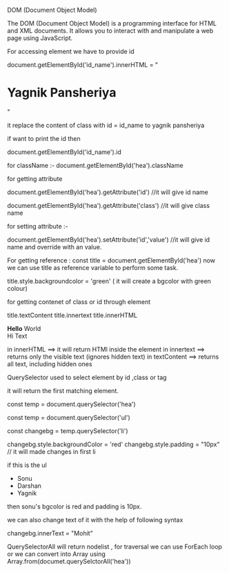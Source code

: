 
DOM (Document Object Model)

The DOM (Document Object Model) is a programming interface for HTML and XML documents. It allows you to interact with and manipulate a web page using JavaScript.

For accessing element we have to provide id 

document.getElementById('id_name').innerHTML = "<h1>Yagnik Pansheriya</h1>"

it replace the content of class with id = id_name to yagnik pansheriya

if want to print the id then

document.getElementById('id_name').id   

for className :-  document.getElementById('hea').className

for getting attribute

document.getElementById('hea').getAttribute('id') //it will give id name

document.getElementById('hea').getAttribute('class') //it will give class name

for setting attribute :- 

document.getElementById('hea').setAttribute('id','value') //it will give id name and override with an value.

For getting reference : const title = document.getElementById('hea')
now we can use title as reference variable to perform some task.

title.style.backgroundcolor = 'green'  ( it will create a bgcolor with green colour)

for getting contenet of class or id through element

title.textContent 
title.innertext
title.innerHTML

<div id="example1"><b>Hello</b> World</div>
<div id="example2">Hi <span style="display: none">Hidden</span> Text</div>

in innerHTML ==> it will return HTMl inside the element
in innertext ==> returns only the visible text (ignores hidden text)
in textContent ==>  returns all text, including hidden ones

QuerySelector used to select element by id ,class or tag

it will return the first matching element.

const temp = document.querySelector('hea')

const temp = document.querySelector('ul')

const changebg = temp.querySelector('li')

changebg.style.backgroundColor = 'red'
changebg.style.padding = "10px" // it will made changes in first li 

if this is the ul

<ul>
    <li>Sonu</li>
    <li>
        Darshan
    </li>
    <li>Yagnik</li>
</ul>

then sonu's bgcolor is red and padding is 10px.

we can also change text of it with the help of following syntax

changebg.innerText = "Mohit"

QuerySelectorAll will return nodelist , for traversal we can use ForEach loop or we can convert into Array using Array.from(documet.querySelctorAll('hea'))